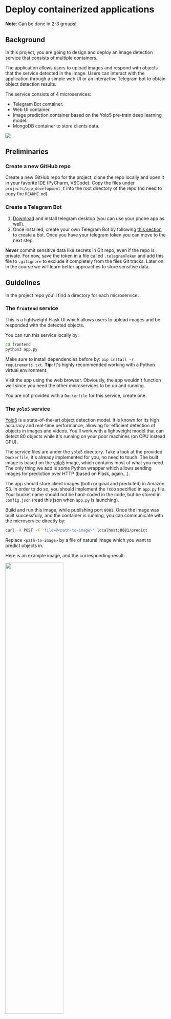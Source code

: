 # Deploy containerized applications

**Note**: Can be done in 2-3 groups!

## Background

In this project, you are going to design and deploy an image detection service that consists of multiple containers. 

The application allows users to upload images and respond with objects that the service detected in the image.
Users can interact with the application through a simple web UI or an interactive Telegram bot to obtain object detection results.

The service consists of 4 microservices: 

- Telegram Bot container.
- Web UI container.
- Image prediction container based on the Yolo5 pre-train deep learning model.
- MongoDB container to store clients data.

![](../../.img/object_detection_service.png)

## Preliminaries

### Create a new GitHub repo 

Create a new GitHub repo for the project, clone the repo locally and open it in your favorite IDE (PyCharm, VSCode). 
Copy the files under `projects/app_development_I` into the root directory of the repo (no need to copy the `README.md`).

### Create a Telegram Bot

1. <a href="https://desktop.telegram.org/" target="_blank">Download</a> and install telegram desktop (you can use your phone app as well).
2. Once installed, create your own Telegram Bot by following <a href="https://core.telegram.org/bots/features#botfather">this section</a> to create a bot. Once you have your telegram token you can move to the next step.

**Never** commit sensitive data like secrets in Git repo, even if the repo is private.
For now, save the token in a file called `.telegramToken` and add this file to `.gitignore` to exclude it completely from the files Git tracks.
Later on in the course we will learn better approaches to store sensitive data.

## Guidelines

In the project repo you'll find a directory for each microservice. 

### The `frontend` service 

This is a lightweight Flask UI which allows users to upload images and be responded with the detected objects.

You can run this service locally by: 

```bash
cd frontend
python3 app.py
```

Make sure to install dependencies before by: `pip install -r requirements.txt`. 
**Tip**: It's highly recommended working with a Python virtual environment. 

Visit the app using the web browser. 
Obviously, the app wouldn't function well since you need the other microservices to be up and running. 

You are not provided with a `Dockerfile` for this service, create one.

### The `yolo5` service

[Yolo5](https://github.com/ultralytics/yolov5) is a state-of-the-art object detection model.
It is known for its high accuracy and real-time performance, allowing for efficient detection of objects in images and videos.
You'll work with a lightweight model that can detect 80 objects while it's running on your poor machines (on CPU instead GPU). 

The service files are under the `yolo5` directory. Take a look at the provided `Dockerfile`, it's already implemented for you, no need to touch. 
The built image is based on the [yolo5](https://hub.docker.com/r/ultralytics/yolov5) image, which contains most of what you need. 
The only thing we add is some Python wrapper which allows sending images for prediction over HTTP (based on Flask, again...).

The app should store client images (both original and predicted) in Amazon S3. 
In order to do so, you should implement the `TODO` specified in `app.py` file. Your bucket name should not be hard-coded in the code, but be stored in `config.json` (read this json when `app.py` is launching). 

Build and run this image, while publishing port `8081`. 
Once the image was built successfully, and the container is running, you can communicate with the microservice directly by:

```bash
curl -X POST -F 'file=@<path-to-image>' localhost:8081/predict
```

Replace `<path-to-image>` by a file of natural image which you want to predict objects in. 

Here is an example image, and the corresponding result:

<img src="../../.img/street.jpeg" width="60%">

```json
[
  {
    "class": "person",
    "cx": 0.0770833,
    "cy": 0.673675,
    "height": 0.0603291,
    "width": 0.0145833
  },
  {
    "class": "umbrella",
    "cx": 0.883854,
    "cy": 0.620658,
    "height": 0.0493601,
    "width": 0.071875
  },
  {
    "class": "car",
    "cx": 0.391146,
    "cy": 0.6883,
    "height": 0.0530165,
    "width": 0.0385417
  },
  {
    "class": "person",
    "cx": 0.555208,
    "cy": 0.799817,
    "height": 0.341865,
    "width": 0.0583333
  },
  {
    "class": "car",
    "cx": 0.434896,
    "cy": 0.718464,
    "height": 0.095064,
    "width": 0.0739583
  },
  {
    "class": "car",
    "cx": 0.717188,
    "cy": 0.765996,
    "height": 0.16819,
    "width": 0.159375
  }
]
```

The model detected 3 cars, 2 persons and 1 umbrella. Try it yourself with different images.

### The `mongo` service

For the mongo service we will utilize the pre-built official [MongoDB image](https://hub.docker.com/_/mongo) without any custom modifications.

Please note that the mongo service should be configured **to persist the data that was stored in it**.

### The `polyBot` service 

The Telegram bot service is responsible for providing a chat-based interface for users to interact with the service. 
It utilizes the Telegram Bot API to receive user images and respond with detected objects. 

<img src="../../.img/polysample.jpg" width="30%">

In this microservice we will practice some Python :-)
You'll implement the bot functionality. 

### Running a simple "echo" Bot - the `Bot` class

Under `polybot/app.py` you are given a class called `Bot`. This class implements a simple telegram bot, as follows.

The constructor `__init__` gets `token` arg which is the bot token you have just received from Telegram. Inside the constructor, a `TeleBot` object is created. This object is an interface to Telegram API, it allows you to conveniently receive and send messages to/from Telegram.
The function `self._bot_internal_handler()` is registered as an internal message handler.
**This function is getting called whenever a new message will be sent to the bot via Telegram app.**

The default behavior of Bot class is to "echo" the incoming messages.

Run the program and send a message to the bot via Telegram app, observe the response and get an idea of how `_bot_internal_handler` and `handle_message` are functioning (it's recommended to run in debug mode with breakpoints).

### Extending the echo bot - the `QuoteBot` class

In `app.py` you are given a class called `QuoteBot` which **inherits** from `Bot`.
Upon incoming messages, this bot echoing the message while quoting the original message, unless the user is asking politely not to quote.

Run this bot and check its behavior.

### Build your object detection bot - the `ObjectDetectionBot` class

In `app.py` you are given a class called `ObjectDetectionBot` which **inherits** from `Bot`, again.
Upon incoming messages, this class downloads incoming images from users, and requests the `yolo5` service to detect objects in the image. 
The bot will then send the detected objects to the user, in any form you like.
A few notes:

- Inside the `ObjectDetectionBot` class, override `handle_message` method and implement the needed functionality.
- Remember that by inheriting the `Bot` class, you can use all of its methods (such as `send_text`...). 
- Specifically, utilize `download_user_photo`, it will save you a lot of work.
- Take a look at the way the `upload_file` function was implemented in the `frontend` service. It will help you to understand how to use the `requests` library to communicate with the `yolo5` service.   

## Make it run locally

At the end, you should have 4 running microservices on your local machine.
You should be able to detect objects in images sent from the Telegram Bot service, as well as the web UI. 

Note that the web UI stores client detections in mongoDB (different clients are identified by their IP address).
In the web UI, you can click the **View your recent detection** button to retrieve the last detected results. The microservice queries the information from mongoDB. 

**Go wild!!!** add any functionality you wish...

## Wrap up everything as a Docker Compose project

To complete the task, you should create a Docker Compose project. 
Define the services for the Telegram bot, Web UI, YOLO5 image detection, and MongoDB in a `docker-compose.yaml` file.

Design the different **Docker networks** that each microservice in connected to, ensuring proper service isolation.
E.g. the user facing services (`frontend`, `polybot`) can reside in a network considered as "public", while the internal services (`mongo`, `yolo5`) can reside in the "private" network. 

## Free images from security vulnerabilities. 

When submitting the project, your images should be clean from `CRITICAL` and `HIGH` security vulnerabilities. 
Use Snyk to scan the images.


## Deploy your app 

Push the `frontend`, `yolo5` and `polybot` to your account in Dockerhub or ECR.

Deploy your app in a single EC2 instance in a public subnet.
Make sure the service is working as expected by communicating with it via the instance's public IP. 

## Submission

Tag your EC2 instance as follows:

- The instance name (`Name` tag key) must start with `docker-project-`.
- Key `Owners` with value of the students who worked of the project.

![](../../.img/docker-proj-instance-tags.png)

## Good luck
